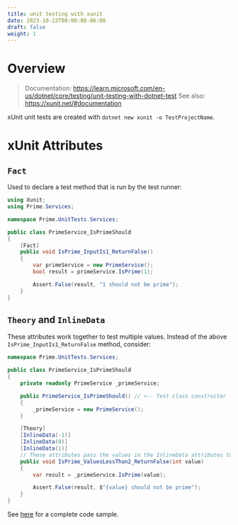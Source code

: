 ```yaml
---
title: unit testing with xunit
date: 2023-10-22T00:00:00-06:00
draft: false
weight: 1
---
```


# Overview
> Documentation: https://learn.microsoft.com/en-us/dotnet/core/testing/unit-testing-with-dotnet-test
> See also: https://xunit.net/#documentation

xUnit unit tests are created with `dotnet new xunit -o TestProjectName`.

# xUnit Attributes
## `Fact`
Used to declare a test method that is run by the test runner:
```cs
using Xunit;
using Prime.Services;

namespace Prime.UnitTests.Services;

public class PrimeService_IsPrimeShould
{
    [Fact]
    public void IsPrime_InputIs1_ReturnFalse()
    {
        var primeService = new PrimeService();
        bool result = primeService.IsPrime(1);

        Assert.False(result, "1 should not be prime");
    }
}
```

## `Theory` and `InlineData`
These attributes work together to test multiple values. Instead of the above `IsPrime_InputIs1_ReturnFalse` method, consider:
```cs
namespace Prime.UnitTests.Services;

public class PrimeService_IsPrimeShould
{
    private readonly PrimeService _primeService;

    public PrimeService_IsPrimeShould() // <-- Test class constructor
    {
        _primeService = new PrimeService();
    }

    [Theory]
    [InlineData(-1)]
    [InlineData(0)]
    [InlineData(1)]
    // These attributes pass the values in the InlineData attributes to the value parameter of the test method:
    public void IsPrime_ValuesLessThan2_ReturnFalse(int value)
    {
        var result = _primeService.IsPrime(value);

        Assert.False(result, $"{value} should not be prime");
    }
}
```

See [here](https://github.com/dotnet/samples/blob/main/core/getting-started/unit-testing-using-dotnet-test/PrimeService.Tests/PrimeService_IsPrimeShould.cs) for a complete code sample.
